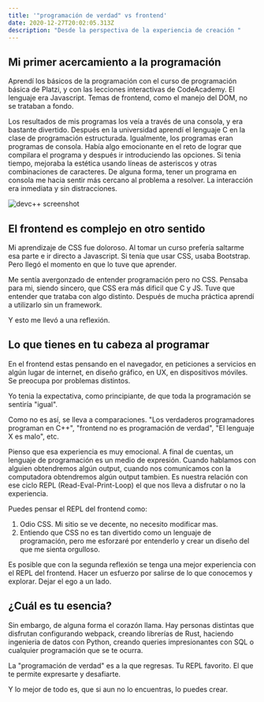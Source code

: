 ```yaml
---
title: '"programación de verdad" vs frontend'
date: 2020-12-27T20:02:05.313Z
description: "Desde la perspectiva de la experiencia de creación "
---
```

## Mi primer acercamiento a la programación

Aprendí los básicos de la programación con el curso de programación básica de Platzi, y con las lecciones interactivas de CodeAcademy. El lenguaje era Javascript. Temas de frontend, como el manejo del DOM, no se trataban a fondo. 

Los resultados de mis programas los veía a través de una consola, y era bastante divertido. Después en la universidad aprendí el lenguaje C en la clase de programación estructurada. Igualmente, los programas eran programas de consola. Había algo emocionante en el reto de lograr que compilara el programa y después ir introduciendo las opciones. Si tenia tiempo, mejoraba la estética usando líneas de asteriscos y otras combinaciones de caracteres. De alguna forma, tener un programa en consola me hacia sentir más cercano al problema a resolver. La interacción era inmediata y sin distracciones. 

![devc++ screenshot](/img/devc.png "dev c++")

## El frontend es complejo en otro sentido

Mi aprendizaje de CSS fue doloroso. Al tomar un curso prefería saltarme esa parte e ir directo a Javascript. Si tenía que usar CSS, usaba Bootstrap. Pero llegó el momento en que lo tuve que aprender. 

Me sentía avergonzado de entender programación pero no CSS. Pensaba para mi, siendo sincero, que CSS era más dificil que C y JS. Tuve que entender que trataba con algo distinto. Después de mucha práctica aprendí a utilizarlo sin un framework. 

Y esto me llevó a una reflexión. 

## Lo que tienes en tu cabeza al programar

En el frontend estas pensando en el navegador, en peticiones a servicios en algún lugar de internet, en diseño gráfico, en UX, en dispositivos móviles. Se preocupa por problemas distintos. 

Yo tenia la expectativa, como principiante, de que toda la programación se sentiría "igual". 

Como no es así, se lleva a comparaciones. "Los verdaderos programadores programan en C++", "frontend no es programación de verdad", "El lenguaje X es malo", etc. 

Pienso que esa experiencia es muy emocional. A final de cuentas, un lenguaje de programación es un medio de expresión. Cuando hablamos con alguien obtendremos algún output, cuando nos comunicamos con la computadora obtendremos algún output tambien. Es nuestra relación con ese ciclo REPL (Read-Eval-Print-Loop) el que nos lleva a disfrutar o no la experiencia. 

Puedes pensar el REPL del frontend como:

1. Odio CSS. Mi sitio se ve decente, no necesito modificar mas.
2. Entiendo que CSS no es tan divertido como un lenguaje de programación, pero me esforzaré por entenderlo y crear un diseño del que me sienta orgulloso. 

Es posible que con la segunda reflexión se tenga una mejor experiencia con el REPL del frontend. Hacer un esfuerzo por salirse de lo que conocemos y explorar. Dejar el ego a un lado. 

## ¿Cuál es tu esencia?

Sin embargo, de alguna forma el corazón llama. Hay personas distintas que disfrutan configurando webpack, creando librerías de Rust, haciendo ingenieria de datos con Python, creando queries impresionantes con SQL o cualquier programación que se te ocurra. 

La "programación de verdad" es a la que regresas. Tu REPL favorito. El que te permite expresarte y desafiarte. 

Y lo mejor de todo es, que si aun no lo encuentras, lo puedes crear.